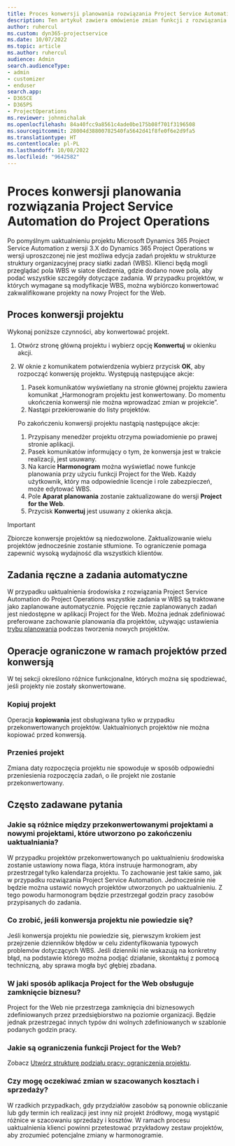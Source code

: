```yaml
---
title: Proces konwersji planowania rozwiązania Project Service Automation do Project Operations
description: Ten artykuł zawiera omówienie zmian funkcji z rozwiązania dla Microsoft Dynamics 365 Project Service Automation do Dynamics 365 Project Operations.
author: ruhercul
ms.custom: dyn365-projectservice
ms.date: 10/07/2022
ms.topic: article
ms.author: ruhercul
audience: Admin
search.audienceType:
- admin
- customizer
- enduser
search.app:
- D365CE
- D365PS
- ProjectOperations
ms.reviewer: johnmichalak
ms.openlocfilehash: 84a40fcc9a8561c4ade0be175b08f701f3196508
ms.sourcegitcommit: 28004d38800782540fa5642d41f8fe0f6e2d9fa5
ms.translationtype: HT
ms.contentlocale: pl-PL
ms.lasthandoff: 10/08/2022
ms.locfileid: "9642582"
---
```

# <a name="project-service-automation-to-project-operations-project-scheduling-conversion-process"></a>Proces konwersji planowania rozwiązania Project Service Automation do Project Operations

Po pomyślnym uaktualnieniu projektu Microsoft Dynamics 365 Project Service Automation z wersji 3.X do Dynamics 365 Project Operations w wersji uproszczonej nie jest możliwa edycja zadań projektu w strukturze struktury organizacyjnej pracy siatki zadań (WBS). Klienci będą mogli przeglądać pola WBS w siatce śledzenia, gdzie dodano nowe pola, aby podać wszystkie szczegóły dotyczące zadania. W przypadku projektów, w których wymagane są modyfikacje WBS, można wybiórczo konwertować zakwalifikowane projekty na nowy Project for the Web.

## <a name="project-conversion-process"></a>Proces konwersji projektu

Wykonaj poniższe czynności, aby konwertować projekt.

1. Otwórz stronę główną projektu i wybierz opcję **Konwertuj** w okienku akcji.
1. W oknie z komunikatem potwierdzenia wybierz przycisk **OK**, aby rozpocząć konwersję projektu. Występują następujące akcje:

    1. Pasek komunikatów wyświetlany na stronie głównej projektu zawiera komunikat „Harmonogram projektu jest konwertowany. Do momentu ukończenia konwersji nie można wprowadzać zmian w projekcie”.
    1. Nastąpi przekierowanie do listy projektów.

    Po zakończeniu konwersji projektu nastąpią następujące akcje:

    1. Przypisany menedżer projektu otrzyma powiadomienie po prawej stronie aplikacji.
    1. Pasek komunikatów informujący o tym, że konwersja jest w trakcie realizacji, jest usuwany.
    1. Na karcie **Harmonogram** można wyświetlać nowe funkcje planowania przy użyciu funkcji Project for the Web. Każdy użytkownik, który ma odpowiednie licencje i role zabezpieczeń, może edytować WBS.
    1. Pole **Aparat planowania** zostanie zaktualizowane do wersji **Project for the Web**.
    1. Przycisk **Konwertuj** jest usuwany z okienka akcja.

> [!IMPORTANT]
> Zbiorcze konwersje projektów są niedozwolone. Zaktualizowanie wielu projektów jednocześnie zostanie stłumione. To ograniczenie pomaga zapewnić wysoką wydajność dla wszystkich klientów.

## <a name="manual-tasks-vs-automatic-tasks"></a>Zadania ręczne a zadania automatyczne

W przypadku uaktualnienia środowiska z rozwiązania Project Service Automation do Project Operations wszystkie zadania w WBS są traktowane jako zaplanowane automatycznie. Pojęcie ręcznie zaplanowanych zadań jest niedostępne w aplikacji Project for the Web. Można jednak zdefiniować preferowane zachowanie planowania dla projektów, używając ustawienia [trybu planowania](/project-management/scheduling-modes.md) podczas tworzenia nowych projektów.

## <a name="restricted-operations-for-pre-conversion-projects"></a>Operacje ograniczone w ramach projektów przed konwersją

W tej sekcji określono różnice funkcjonalne, których można się spodziewać, jeśli projekty nie zostały skonwertowane.

### <a name="copy-project"></a>Kopiuj projekt

Operacja **kopiowania** jest obsługiwana tylko w przypadku przekonwertowanych projektów. Uaktualnionych projektów nie można kopiować przed konwersją.

### <a name="move-project"></a>Przenieś projekt

Zmiana daty rozpoczęcia projektu nie spowoduje w sposób odpowiedni przeniesienia rozpoczęcia zadań, o ile projekt nie zostanie przekonwertowany.

## <a name="frequently-asked-questions"></a>Często zadawane pytania

### <a name="what-are-the-differences-between-converted-projects-and-new-projects-that-are-created-after-the-upgrade-has-been-completed"></a>Jakie są różnice między przekonwertowanymi projektami a nowymi projektami, które utworzono po zakończeniu uaktualniania?

W przypadku projektów przekonwertowanych po uaktualnieniu środowiska zostanie ustawiony nowa flaga, która instruuje harmonogram, aby przestrzegał tylko kalendarza projektu. To zachowanie jest takie samo, jak w przypadku rozwiązania Project Service Automation. Jednocześnie nie będzie można ustawić nowych projektów utworzonych po uaktualnieniu. Z tego powodu harmonogram będzie przestrzegał godzin pracy zasobów przypisanych do zadania.

### <a name="what-should-i-do-if-my-project-fails-to-be-converted"></a>Co zrobić, jeśli konwersja projektu nie powiedzie się?

Jeśli konwersja projektu nie powiedzie się, pierwszym krokiem jest przejrzenie dzienników błędów w celu zidentyfikowania typowych problemów dotyczących WBS. Jeśli dzienniki nie wskazują na konkretny błąd, na podstawie którego można podjąć działanie, skontaktuj z pomocą techniczną, aby sprawa mogła być głębiej zbadana.

### <a name="how-are-business-closures-handled-in-project-for-the-web"></a>W jaki sposób aplikacja Project for the Web obsługuje zamknięcie biznesu?

Project for the Web nie przestrzega zamknięcia dni biznesowych zdefiniowanych przez przedsiębiorstwo na poziomie organizacji. Będzie jednak przestrzegać innych typów dni wolnych zdefiniowanych w szablonie podanych godzin pracy.

### <a name="what-are-the-limitations-of-project-for-the-web"></a>Jakie są ograniczenia funkcji Project for the Web?

Zobacz [Utwórz strukturę podziału pracy: ograniczenia projektu](/project-management/create-wbs#project-limitations.md).

### <a name="can-i-expect-changes-to-my-cost-and-sales-estimates"></a>Czy mogę oczekiwać zmian w szacowanych kosztach i sprzedaży?

W rzadkich przypadkach, gdy przydziałów zasobów są ponownie obliczanie lub gdy termin ich realizacji jest inny niż projekt źródłowy, mogą wystąpić różnice w szacowaniu sprzedaży i kosztów. W ramach procesu uaktualnienia klienci powinni przetestować przykładowy zestaw projektów, aby zrozumieć potencjalne zmiany w harmonogramie.
